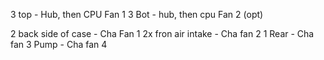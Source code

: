 3 top - Hub, then CPU Fan 1
3 Bot - hub, then cpu Fan 2 (opt)

2 back side of case - Cha Fan 1
2x fron air intake - Cha fan 2
1 Rear - Cha fan 3
Pump - Cha fan 4
